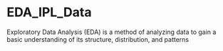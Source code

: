 # EDA_IPL_Data
 Exploratory Data Analysis (EDA) is a method of analyzing data to gain a basic understanding of its structure, distribution, and patterns
